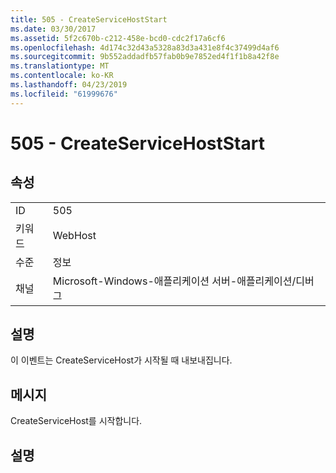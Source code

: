 ```yaml
---
title: 505 - CreateServiceHostStart
ms.date: 03/30/2017
ms.assetid: 5f2c670b-c212-458e-bcd0-cdc2f17a6cf6
ms.openlocfilehash: 4d174c32d43a5328a83d3a431e8f4c37499d4af6
ms.sourcegitcommit: 9b552addadfb57fab0b9e7852ed4f1f1b8a42f8e
ms.translationtype: MT
ms.contentlocale: ko-KR
ms.lasthandoff: 04/23/2019
ms.locfileid: "61999676"
---
```

# <a name="505---createservicehoststart"></a>505 - CreateServiceHostStart
## <a name="properties"></a>속성  
  
|||  
|-|-|  
|ID|505|  
|키워드|WebHost|  
|수준|정보|  
|채널|Microsoft-Windows-애플리케이션 서버-애플리케이션/디버그|  
  
## <a name="description"></a>설명  
 이 이벤트는 CreateServiceHost가 시작될 때 내보내집니다.  
  
## <a name="message"></a>메시지  
 CreateServiceHost를 시작합니다.  
  
## <a name="details"></a>설명
